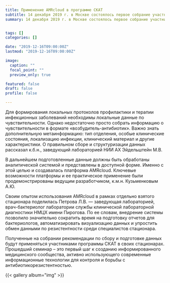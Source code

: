 ```yaml
---
title: Применение AMRcloud в программе СКАТ
subtitle: 14 декабря 2019 г. в Москве состоялось первое собрание участников программы СКАТ, посвященное возможности использования платформы AMRcloud для организации локального мониторинга антибиотикорезистентности. 
summary: 14 декабря 2019 г. в Москве состоялось первое собрание участников программы СКАТ, посвященное возможности использования платформы AMRcloud для организации локального мониторинга антибиотикорезистентности. 


tags: []
categories: []

date: "2019-12-16T09:00:00Z"
lastmod: "2019-12-16T09:00:00Z"

image:
  caption: ""
  focal_point: ""
  preview_only: true

featured: false
draft: false
profile: false

---
```


Для формирования локальных протоколов профилактики и терапии инфекционных заболеваний необходимы локальные данные по чувствительности. Однако недостаточно просто собрать информацию о чувствительности в формате «возбудитель-антибиотик». Важно знать дополнительную метаинформацию: тип отделения, особые клинические состояния, локализацию инфекции, клинический материал и другие характеристики. О правильном сборе и структуризации данных рассказал к.б.н., заведующий лабораторией НИИ АХ Эйдельштейн М.В. 

В дальнейшем подготовленные данные должны быть обработаны аналитической системой и представлены в доступной форме. Именно с этой целью и создавалась платформа AMRcloud. Ключевые возможности платформы и ее практическое применение были продемонстрированы ведущим разработчиком, к.м.н. Кузьменковым А.Ю. 

Своим опытом использования AMRcloud в рамках отдельно взятого стационара поделилась Петрова Л.В. — заведующая лабораторией, врач-бактериолог лаборатории службы клинической лабораторной диагностики НМЦХ имени Пирогова. По ее словам, внедрение системы позволило значительно сократить время на подготовку отчетов для бактериологов, автоматизировать визуализацию данных и упростить обмен данными по резистентности среди специалистов стационара. 

Полученные на собрании рекомендации по сбору и подготовке данных будут применяться участниками программы СКАТ в своих стационарах.
Прошедший семинар – это первый шаг к созданию информированного медицинского сообщества, активно использующего современные информационные технологии для контроля и борьбы с антибиотикорезистентностью. 




{{< gallery album="img" >}}


